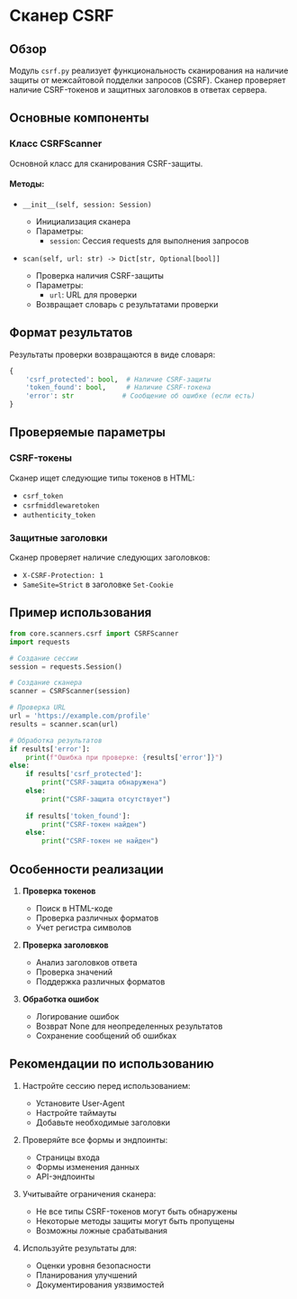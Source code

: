 # Сканер CSRF

## Обзор
Модуль `csrf.py` реализует функциональность сканирования на наличие защиты от межсайтовой подделки запросов (CSRF). Сканер проверяет наличие CSRF-токенов и защитных заголовков в ответах сервера.

## Основные компоненты

### Класс CSRFScanner
Основной класс для сканирования CSRF-защиты.

#### Методы:
- `__init__(self, session: Session)`
  - Инициализация сканера
  - Параметры:
    - `session`: Сессия requests для выполнения запросов

- `scan(self, url: str) -> Dict[str, Optional[bool]]`
  - Проверка наличия CSRF-защиты
  - Параметры:
    - `url`: URL для проверки
  - Возвращает словарь с результатами проверки

## Формат результатов

Результаты проверки возвращаются в виде словаря:

```python
{
    'csrf_protected': bool,  # Наличие CSRF-защиты
    'token_found': bool,     # Наличие CSRF-токена
    'error': str            # Сообщение об ошибке (если есть)
}
```

## Проверяемые параметры

### CSRF-токены
Сканер ищет следующие типы токенов в HTML:
- `csrf_token`
- `csrfmiddlewaretoken`
- `authenticity_token`

### Защитные заголовки
Сканер проверяет наличие следующих заголовков:
- `X-CSRF-Protection: 1`
- `SameSite=Strict` в заголовке `Set-Cookie`

## Пример использования

```python
from core.scanners.csrf import CSRFScanner
import requests

# Создание сессии
session = requests.Session()

# Создание сканера
scanner = CSRFScanner(session)

# Проверка URL
url = 'https://example.com/profile'
results = scanner.scan(url)

# Обработка результатов
if results['error']:
    print(f"Ошибка при проверке: {results['error']}")
else:
    if results['csrf_protected']:
        print("CSRF-защита обнаружена")
    else:
        print("CSRF-защита отсутствует")
        
    if results['token_found']:
        print("CSRF-токен найден")
    else:
        print("CSRF-токен не найден")
```

## Особенности реализации

1. **Проверка токенов**
   - Поиск в HTML-коде
   - Проверка различных форматов
   - Учет регистра символов

2. **Проверка заголовков**
   - Анализ заголовков ответа
   - Проверка значений
   - Поддержка различных форматов

3. **Обработка ошибок**
   - Логирование ошибок
   - Возврат None для неопределенных результатов
   - Сохранение сообщений об ошибках

## Рекомендации по использованию

1. Настройте сессию перед использованием:
   - Установите User-Agent
   - Настройте таймауты
   - Добавьте необходимые заголовки

2. Проверяйте все формы и эндпоинты:
   - Страницы входа
   - Формы изменения данных
   - API-эндпоинты

3. Учитывайте ограничения сканера:
   - Не все типы CSRF-токенов могут быть обнаружены
   - Некоторые методы защиты могут быть пропущены
   - Возможны ложные срабатывания

4. Используйте результаты для:
   - Оценки уровня безопасности
   - Планирования улучшений
   - Документирования уязвимостей 